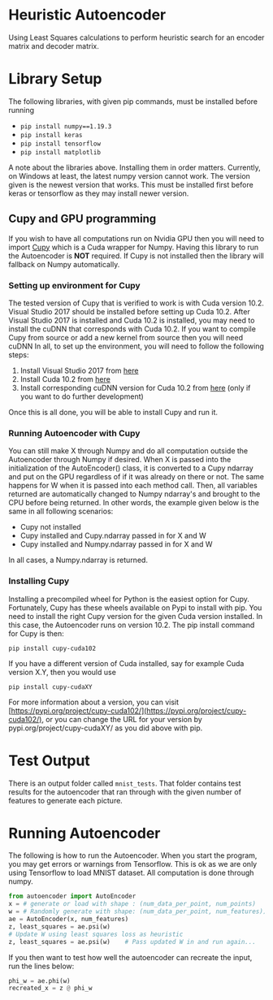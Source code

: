 # Heuristic Autoencoder
Using Least Squares calculations to perform heuristic search for an encoder matrix and decoder matrix.

# Library Setup
The following libraries, with given pip commands, must be installed before running
* ``pip install numpy==1.19.3``
* ``pip install keras``
* ``pip install tensorflow``
* ``pip install matplotlib``

A note about the libraries above. Installing them in order matters. Currently, on Windows at least,
the latest numpy version cannot work. The version given is the newest version that works. This must be 
installed first before keras or tensorflow as they may install newer version.

## Cupy and GPU programming
If you wish to have all computations run on Nvidia GPU then you will need to import [Cupy](https://cupy.dev/) which is a Cuda 
wrapper for Numpy. Having this library to run the Autoencoder is **NOT** required. If Cupy is not installed
then the library will fallback on Numpy automatically. 

### Setting up environment for Cupy
The tested version of Cupy that is verified to work is with Cuda version 10.2.
Visual Studio 2017 should be installed before setting up Cuda 10.2. After Visual Studio 2017 is installed and
Cuda 10.2 is installed, you may need to install the cuDNN that corresponds with Cuda 10.2.
If you want to compile Cupy from source or add a new kernel from source then you will need cuDNN
In all, to set up the environment, you will need to follow the following steps:
1. Install Visual Studio 2017 from [here](https://visualstudio.microsoft.com/vs/older-downloads/)
2. Install Cuda 10.2 from [here](https://developer.nvidia.com/cuda-10.2-download-archive)
3. Install corresponding cuDNN version for Cuda 10.2 from [here](https://developer.nvidia.com/CUDNN) (only if you want to do further development)

Once this is all done, you will be able to install Cupy and run it.

### Running Autoencoder with Cupy
You can still make X through Numpy and do all computation outside the Autoencoder through Numpy if desired. When X is passed into
the initialization of the AutoEncoder() class, it is converted to a Cupy ndarray and put on the GPU regardless of if it was already on 
there or not. The same happens for W when it is passed into each method call. Then, all variables returned are automatically changed to 
Numpy ndarray's and brought to the CPU before being returned. In other words, the example given below is the same in all following
scenarios:
* Cupy not installed
* Cupy installed and Cupy.ndarray passed in for X and W
* Cupy installed and Numpy.ndarray passed in for X and W

In all cases, a Numpy.ndarray is returned.

### Installing Cupy
Installing a precompiled wheel for Python is the easiest option for Cupy. Fortunately, Cupy has these wheels available on
Pypi to install with pip. You need to install the right Cupy version for the given Cuda version installed. In this case,
the Autoencoder runs on version 10.2. The pip install command for Cupy is then:

``pip install cupy-cuda102``

If you have a different version of Cuda installed, say for example Cuda version X.Y, then you would use

``pip install cupy-cudaXY``

For more information about a version, you can visit [https://pypi.org/project/cupy-cuda102/](https://pypi.org/project/cupy-cuda102/),
or you can change the URL for your version by pypi.org/project/cupy-cudaXY/ as you did above with pip.

# Test Output
There is an output folder called ``mnist_tests``. That folder contains test results for the autoencoder 
that ran through with the given number of features to generate each picture.

# Running Autoencoder
The following is how to run the Autoencoder. When you start the program, you may get errors or warnings
from Tensorflow. This is ok as we are only using Tensorflow to load MNIST dataset. All 
computation is done through numpy.
```python
from autoencoder import AutoEncoder
x = # generate or load with shape : (num_data_per_point, num_points)
w = # Randomly generate with shape: (num_data_per_point, num_features))
ae = AutoEncoder(x, num_features)
z, least_squares = ae.psi(w)
# Update W using least squares loss as heuristic
z, least_squares = ae.psi(w)    # Pass updated W in and run again...
```

If you then want to test how well the autoencoder can recreate the input, run the lines below:
```python
phi_w = ae.phi(w)
recreated_x = z @ phi_w
```